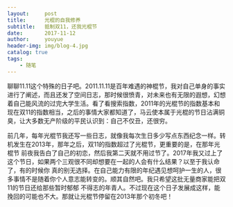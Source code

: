 ```yaml
---
layout:     post
title:      光棍的自我修养
subtitle:   抵制双11，还我光棍节
date:       2017-11-12
author:     youyue
header-img: img/blog-4.jpg
catalog: true
tags:
    - 随笔
---
```


聊聊11.11这个特殊的日子吧。2011.11.11是百年难遇的神棍节，我对自己单身的事实进行了阐述，而且还发了空间日志，那时候很愤青，对未来也有无限的遐想，幻想着自己能风流的过完大学生活。看了看搜索指数，2011年的光棍节的指数基本和现在双11的指数相当，之后的事情大家都知道了，马云使本属于光棍的节日沾满铜臭，让大多数无产阶级的平民认识到：自己不仅丑，还很穷。  
  
  
前几年，每年光棍节我还写一些日志，就像我每次生日多少写点东西纪念一样。转机发生在2013年，那年之后，双11的指数超过了光棍节，更重要的是，在那年光棍节
前夜我告白了自己的初恋，然后我第二天就不用过节了。2017年我又过上了这个节日，如果两个三观很不同却想要在一起的人会有什么结果？以至于我认命了，有的时候你
真的别无选择。在自己能力有限的年纪遇见想呵护一生的人，很多事情不是随着你个人意志能转变的。顺其自然吧。我只希望这批无量商家能把双11的节日还给那些暂时郁郁
不得志的年青人。不过现在这个日子发展成这样，能挽回的可能也不大。那就让光棍节停留在2013年那个初冬吧！
